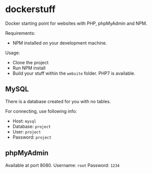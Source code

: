 dockerstuff
=================

Docker starting point for websites with PHP, phpMyAdmin and NPM.

Requirements:

- NPM installed on your development machine.

Usage:

- Clone the project
- Run NPM install
- Build your stuff within the `website` folder. PHP7 is available.

## MySQL

There is a database created for you with no tables.

For connecting, use following info:

- Host: `mysql`
- Database: `project`
- User: `project`
- Password: `project`

## phpMyAdmin

Available at port 8080.
Username: `root`
Password: `1234`
